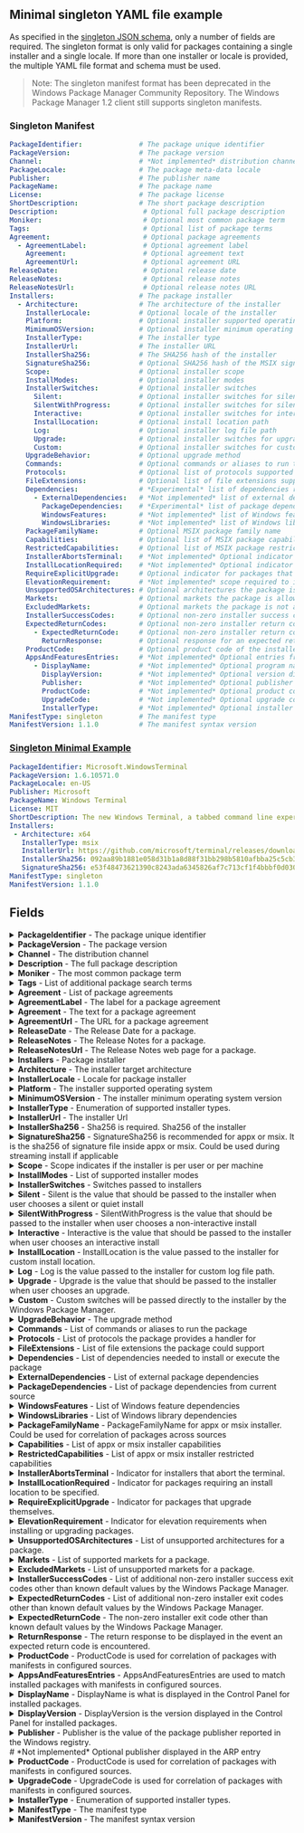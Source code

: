 
## Minimal singleton YAML file example
As specified in the [singleton JSON schema](https://github.com/microsoft/winget-cli/blob/master/schemas/JSON/manifests/v1.1.0/manifest.singleton.1.1.0.json), only a number of fields are required. The singleton format is only valid for packages containing a single installer and a single locale. If more than one installer or locale is provided, the multiple YAML file format and schema must be used.

>Note: The singleton manifest format has been deprecated in the Windows Package Manager Community Repository. The Windows Package Manager 1.2 client still supports singleton manifests.

### Singleton Manifest

```YAML
PackageIdentifier:              # The package unique identifier
PackageVersion:                 # The package version
Channel:                        # *Not implemented* distribution channel
PackageLocale:                  # The package meta-data locale
Publisher:                      # The publisher name
PackageName:                    # The package name
License:                        # The package license
ShortDescription:               # The short package description
Description:                     # Optional full package description
Moniker:                         # Optional most common package term
Tags:                            # Optional list of package terms
Agreement:                       # Optional package agreements
  - AgreementLabel:              # Optional agreement label
    Agreement:                   # Optional agreement text
    AgreementUrl:                # Optional agreement URL
ReleaseDate:                     # Optional release date
ReleaseNotes:                    # Optional release notes
ReleaseNotesUrl:                 # Optional release notes URL
Installers:                     # The package installer
  - Architecture:               # The architecture of the installer
    InstallerLocale:            # Optional locale of the installer
    Platform:                   # Optional installer supported operating system
    MimimumOSVersion:           # Optional installer minimum operating system version
    InstallerType:              # The installer type
    InstallerUrl:               # The installer URL
    InstallerSha256:            # The SHA256 hash of the installer
    SignatureSha256:            # Optional SHA256 hash of the MSIX signature
    Scope:                      # Optional installer scope
    InstallModes:               # Optional installer modes
    InstallerSwitches:          # Optional installer switches
      Silent:                   # Optional installer switches for silent
      SilentWithProgress:       # Optional installer switches for silent with progress
      Interactive:              # Optional installer switches for interactive
      InstallLocation:          # Optional install location path
      Log:                      # Optional installer log file path
      Upgrade:                  # Optional installer switches for upgrade
      Custom:                   # Optional installer switches for custom behavior
    UpgradeBehavior:            # Optional upgrade method
    Commands:                   # Optional commands or aliases to run the package
    Protocols:                  # Optional list of protocols supported by the package
    FileExtensions:             # Optional list of file extensions supported by the package
    Dependencies:               # *Experimental* list of dependencies required by the package
      - ExternalDependencies:   # *Not implemented* list of external dependencies
        PackageDependencies:    # *Experimental* list of package dependencies
        WindowsFeatures:        # *Not implemented* list of Windows feature dependencies
        WindowsLibraries:       # *Not implemented* list of Windows library dependencies
    PackageFamilyName:          # Optional MSIX package family name
    Capabilities:               # Optional list of MSIX package capabilities
    RestrictedCapabilities:     # Optional list of MSIX package restricted capabilities
    InstallerAbortsTerminal:    # *Not implemented* Optional indicator for packages that abort terminal
    InstallLocationRequired:    # *Not implemented* Optional indicator for packages that require install location
    RequireExplicitUpgrade:     # Optional indicator for packages that upgrade themselves
    ElevationRequirement:       # *Not implemented* scope required to install package
    UnsupportedOSArchitectures: # Optional architectures the package is not supported on
    Markets:                    # Optional markets the package is allowed to be installed
    ExcludedMarkets:            # Optional markets the package is not allowed to be installed
    InstallerSuccessCodes:      # Optional non-zero installer success codes
    ExpectedReturnCodes:        # Optional non-zero installer return codes
      - ExpectedReturnCode:     # Optional non-zero installer return code
        ReturnResponse:         # Optional response for an expected return code
    ProductCode:                # Optional product code of the installer
    AppsAndFeaturesEntries:     # *Not implemented* Optional entries from the Add and Remove Programs (ARP) table
      - DisplayName:            # *Not implemented* Optional program name shown in the ARP entry
        DisplayVersion:         # *Not implemented* Optional version displayed in the ARP entry
        Publisher:              # *Not implemented* Optional publisher displayed in the ARP entry
        ProductCode:            # *Not implemented* Optional product code of the installer
        UpgradeCode:            # *Not implemented* Optional upgrade code of the installer
        InstallerType:          # *Not implemented* Optional installer type
ManifestType: singleton         # The manifest type
ManifestVersion: 1.1.0          # The manifest syntax version
```

### [Singleton Minimal Example](#tab/minimal/)

```YAML
PackageIdentifier: Microsoft.WindowsTerminal
PackageVersion: 1.6.10571.0
PackageLocale: en-US
Publisher: Microsoft
PackageName: Windows Terminal
License: MIT
ShortDescription: The new Windows Terminal, a tabbed command line experience for Windows.
Installers: 
 - Architecture: x64
   InstallerType: msix
   InstallerUrl: https://github.com/microsoft/terminal/releases/download/v1.6.10571.0/Microsoft.WindowsTerminal_1.6.10571.0_8wekyb3d8bbwe.msixbundle
   InstallerSha256: 092aa89b1881e058d31b1a8d88f31bb298b5810afbba25c5cb341cfa4904d843
   SignatureSha256: e53f48473621390c8243ada6345826af7c713cf1f4bbbf0d030599d1e4c175ee
ManifestType: singleton
ManifestVersion: 1.1.0
```

## Fields

<details>
 <summary><b>PackageIdentifier</b> - The package unique identifier</summary>

 **Required Field**

 This key is the unique identifier for a given package. This value is generally in the form of `Publisher.Package`. It is case sensitve, and this value must match the folder structure under the partition directory in GitHub.
</details>

<details>
 <summary><b>PackageVersion</b> - The package version</summary>

 **Required Field**

 This key represents the version of the package. It is related to the specific release this manifests targets. In some cases you will see a perfectly formed [semantic](https://semver.org) version number, and in other cases you might see something different. These may be date driven, or they might have other characters with some package specific meaning for example.

 The Windows Package Manager client uses this version to determine if an upgrade for a package is available. In some cases, packages may be released with a marketing driven version, and that causes trouble with the [`winget upgrade`](https://docs.microsoft.com/windows/package-manager/winget/upgrade) command. 

 >Note: The current best practice is to use the value reported in Add / Remove Programs when this version of the package is installed. In some cases, packages do not report a version resulting in an upgrade loop or other unwanted behavior. This practice may seem contrary to using semantic versioning, but it provides the best end to end experience for customers. It will take time for publishers and ISVs to migrate to semantic versioning, and some may intentionally choose to preserve other versioning schemes. In these cases, it is best practice to include the "AppsAndFeaturesEntries" section for each installer.
</details>

<details>
 <summary><b>Channel</b> - The distribution channel</summary>

 **Optional Field**

 This key represents the distribution channel for a package. Examples may include "stable" or "beta".

 >Note: This key is included for future use. The Windows Package Manager currently does not have any behavior associated with this key. The intent behind this key is to help disambiguate the different channels for packages lacking support for side by side installation. Some packages support having more than one package channel available on a system simultaneously; in this case it is better to use unique packages rather than channels. This key is intended to ensure the proper channel for a package is used during install and upgrade scenarios.
 </details>

<details>
  <summary><b>Description</b> - The full package description</summary>

  **Optional Field**

  This key represents the full or long description for a package. It is *not* currently used in the Windows Package Manager.

  >Note: This was included for future integration with the Microsoft Store source to provide the ability to display the full package description.
 </details>

<details>
  <summary><b>Moniker</b> - The most common package term</summary>

  **Optional Field**

  This key represents the most common term users would search for when installing or upgrading a package. If only one package uses this moniker, then the [install](https://docs.microsoft.com/windows/package-manager/winget/install), [list](https://docs.microsoft.com/windows/package-manager/winget/list) and [upgrade](https://docs.microsoft.com/windows/package-manager/winget/upgrade) command may match with this package. 
  
  >Note:Moniker is the third property evaluated when searching for a matching package.
</details>

<details>
  <summary><b>Tags</b> - List of additional package search terms</summary>

  **Optional Field**

  This key represents other common term users would search for when looking for packages. 

  >Note: The best practice is to present these terms in all lower case with hyphens rather than spaces.
 </details>
 
 <details>
   <summary><b>Agreement</b> - List of package agreements</summary>

   **Optional Field**

   This key holds any agreements a user must accept prior to download and subsequent install or upgrade.

   >Note: In the Windows Package Manager Community Repository, these are only allowed to be submitted by verified developers.
  </details>
  
<details>
  <summary><b>AgreementLabel</b> - The label for a package agreement</summary>
    
  **Optional Field**

  This key represents the label for a package agreement.
</details>

<details>
  <summary><b>Agreement</b> - The text for a package agreement</summary>
    
  **Optional Field**

  This key represents the text or body of a package agreement.
</details>

<details>
  <summary><b>AgreementUrl</b> - The URL for a package agreement</summary>
  
  **Optional Field**

  This key represents the URL for a package agreement.
</details>

<details>
  <summary><b>ReleaseDate</b> - The Release Date for a package.</summary>
  
  **Optional Field**

  This key represents the release date for a package.
</details>

<details>
  <summary><b>ReleaseNotes</b> - The Release Notes for a package.</summary>
  
  **Optional Field**

  This key represents release notes for a package.
</details>

<details>
  <summary><b>ReleaseNotesUrl</b> - The Release Notes web page for a package.</summary>
  
  **Optional Field**

  This key represents release notes web page for a package.
</details>

<details>
 <summary><b>Installers</b> - Package installer</summary>

 **Required Field**

 The key represents an installer for a package.

 >Note: Many of the keys related to installers may either be at the root level of the manifest, or included in an installer. Any values provided at the root level and not specified in an installer will be inherited.
</details>

<details>
 <summary><b>Architecture</b> - The installer target architecture</summary>

 **Required Field**

 This key represents the hardware architecture targeted by the installer. The Windows Package Manager will attempt to determine the best architecture to use. If emulation is available and the native hardware architecture does not have a supported installer, the emulated architecture may be used.
 </details>

<details>
 <summary><b>InstallerLocale</b> - Locale for package installer</summary>

 **Optional Field**

 This key represents the locale for an installer *not* the package meta-data. Some installers are compiled with locale or language specific properties. If this key is present, it is used to represent the package locale for an installer.
 
 >Note: This key may be present in the root of the manifest as the default value for all installer nodes. This key may also be present in an individual installer node as well. If this key is in the manifest root and in an installer node, the value in the installer node will apply.

</details>

<details>
 <summary><b>Platform</b> - The installer supported operating system</summary>

 **Optional Field**

 This key represents the Windows platform targeted by the installer. The Windows Package Manager currently supports "Windows.Desktop" and "Windows.Universal". The Windows Package Manager client currently has no behavior associated with this property. It was added for future looking scenarios.

 >Note: This key may be present in the root of the manifest as the default value for all installer nodes. This key may also be present in an individual installer node as well. If this key is in the manifest root and in an installer node, the value in the installer node will apply.
</details>

<details>
 <summary><b>MinimumOSVersion</b> - The installer minimum operating system version</summary>

 **Optional Field**

 This key represents the minimum version of the Windows operating system supported by the package.
 
 >Note: This key may be present in the root of the manifest as the default value for all installer nodes. This key may also be present in an individual installer node as well. If this key is in the manifest root and in an installer node, the value in the installer node will apply.
</details>

<details>
 <summary><b>InstallerType</b> - Enumeration of supported installer types.</summary>

 **Required Field**

 This key represents the installer type for the package. The Windows Package Manager supports [MSIX](https://docs.microsoft.com/windows/msix/overview), [MSI](https://docs.microsoft.com/windows/win32/msi/windows-installer-portal), and executable installers. Some well known formats ([Inno](https://jrsoftware.org/isinfo.php), [Nullsoft](https://sourceforge.net/projects/nsis/), [WiX](https://wixtoolset.org/), and [Burn](https://wixtoolset.org/documentation/manual/v3/bundle/)) provide standard sets of installer switches to provide different installer experiences.

 >Note: The Windows Package Manager defaults to the install mode providing install progress. A best practice is to determine if one of the supported installer technologies was used to build an installer with the .exe file extension. The [Windows Package Manager Manifest Creator](https://github.com/microsoft/winget-create) tool can be used to determine if one of the known tools was used to build an installer with the .exe file extension.

 >Note: The Windows Package Manager does not support loose executables with the .exe or .com file extension directly. Compressed files containing installers,  loose executables, and Progressive Web Applications (PWAs) are also not supported.
 
 >Note: This key may be present in the root of the manifest as the default value for all installer nodes. This key may also be present in an individual installer node as well. If this key is in the manifest root and in an installer node, the value in the installer node will apply.
</details>

<details>
 <summary><b>InstallerUrl</b> - The installer Url</summary>

 **Required Field**

 This key represents the URL to download the installer.
</details>

<details>
 <summary><b>InstallerSha256</b> - Sha256 is required. Sha256 of the installer</summary>

 **Required Field**

 This key represents the SHA 256 hash for the installer. It is used to confirm the installer has not been modified. The Windows Package Manager will compare the hash in the manifest with the calculated hash of the installer after it has been downloaded.

 >Note:  The [Windows Package Manager Manifest Creator](https://github.com/microsoft/winget-create) can be used to determine the SHA 256 of the installer. The `winget hash &lt;pathToInstaller&gt;` command can also be used to determine the SHA 256 of the installer.
</details>

<details>
 <summary><b>SignatureSha256</b> - SignatureSha256 is recommended for appx or msix. It is the sha256 of signature file inside appx or msix. Could be used during streaming install if applicable</summary>

 **Optional Field**

 This key represents the signature file (AppxSignature.p7x) inside an MSIX installer. It is used to provide streaming install for MSIX packages.

 >Note: MSIX installers must be signed to be included in the Microsoft community package repository. If the installer is an MSIX this signature should be included in the manifest. The [Windows Package Manager Manifest Creator](https://github.com/microsoft/winget-create) can be used to determine the signature SHA 256. The `winget hash <pathToInstaller> --msix` command can also be used to determine the signature SHA 256.
</details>

<details>
 <summary><b>Scope</b> - Scope indicates if the installer is per user or per machine</summary>

 **Optional Field**

 This key represents the scope the package is installed under. The two configurations are "user" and "machine". Some installers support only one of these scopes while others support both via arguments passed to the installer using "InstallerSwitches".
 
 >Note: This key may be present in the root of the manifest as the default value for all installer nodes. This key may also be present in an individual installer node as well. If this key is in the manifest root and in an installer node, the value in the installer node will apply.
</details>

<details>
 <summary><b>InstallModes</b> - List of supported installer modes</summary>

 **Optional Field**

 This key represents the install modes supported by the installer. The Microsoft community package repository requires a package support "silent" and "silent with progress". The Windows Package Manager also supports "interactive" installers. The Windows Package Manager client does not have any behavior associated with this key.

 >Note: Some installers will attempt to install missing dependencies. If these dependencies require user interaction, the package will not be allowed into the Microsoft community package repository.

 >Note: This key may be present in the root of the manifest as the default value for all installer nodes. This key may also be present in an individual installer node as well. If this key is in the manifest root and in an installer node, the value in the installer node will apply.
</details>

<details>
 <summary><b>InstallerSwitches</b> - Switches passed to installers</summary>

 **Optional Field**

 This key represents the set of switches passed to installers. 

 >Note: The Microsoft community repository currently requires support for silent and silent with progress installation. Many custom .exe installers will require the proper switches to meet this requirement. The [Windows Package Manager Manifest Creator](https://github.com/microsoft/winget-create) tool can be used to determine if one of the known tools was used to build an installer with the .exe file extension. In the event the tool is unable to determine the tool used to build the installer, the publisher may have documentation for the proper switches.
</details>

<details>
 <summary><b>Silent</b> - Silent is the value that should be passed to the installer when user chooses a silent or quiet install</summary>

 **Optional Field**

 This key represents switches passed to the installer to provide a silent install experience. These would be used when the command `winget install <package> --silent` is executed.

 >Note: When the Windows Package Manager installs a package using the "silent" install mode, any custom switches will also be passed to the installer. If a user applies override switches via command line via the Windows Package Manager, none of the switches from the manifest will be passed to the installer.
 
 >Note: This key may be present in the root of the manifest as the default value for all installer nodes. This key may also be present in an individual installer node as well. If this key is in the manifest root and in an installer node, the value in the installer node will apply.
</details>

<details>
 <summary><b>SilentWithProgress</b> - SilentWithProgress is the value that should be passed to the installer when user chooses a non-interactive install</summary>

 **Optional Field**

 This key represents switches passed to the installer to provide a silent with progress install experience. This is intended to allow a progress indication to the user, and the indication may come from an installer UI dialogue, but it must not require user interaction to complete. The Windows Package Manager currently defaults to this install experience.

 >Note: When the Windows Package Manager installs a package using the "silent with progress" install mode, any custom switches will also be passed to the installer. If a user applies override switches via command line via the Windows Package Manager, none of the switches from the manifest will be passed to the installer.
</details>

<details>
 <summary><b>Interactive</b> - Interactive is the value that should be passed to the installer when user chooses an interactive install</summary>

 **Optional Field**

 This key represents switches passed to the installer to provide an interactive install experience. This is intended to allow a user to interact with the installer. These would be used when the command `winget install <package> --interactive` is executed.

 >Note: When the Windows Package Manager installs a package using the "interactive" install mode, any custom switches will also be passed to the installer. If a user applies override switches via command line via the Windows Package Manager, none of the switches from the manifest will be passed to the installer.
</details>

<details>
 <summary><b>InstallLocation</b> - InstallLocation is the value passed to the installer for custom install location. </summary>

 **Optional Field**

 This key represents the path to install the package if the installer supports installing the package in a user configurable location. The **&lt;INSTALLPATH&gt;** token can be included in the switch value so the Windows Package Manager will replace the token with user provided path.
</details>

<details>
 <summary><b>Log</b> - Log is the value passed to the installer for custom log file path.</summary>

 **Optional Field**

  This key represents the path logs will be directed to if the installer supports specifying the log path in a user configurable location. The **&lt;LOGPATH&gt;** token can be included in the switch value so the Windows Package Manager will replace the token with user provided path.
</details>

<details>
 <summary><b>Upgrade</b> - Upgrade is the value that should be passed to the installer when user chooses an upgrade.</summary>

 **Optional Field**

 This key represents the switches to be passed to the installer during an upgrade. This will happen only if the upgrade behavior is "install".

 >Note: If a user applies override switches via command line via the Windows Package Manager, none of the switches from the manifest will be passed to the installer.
</details>

<details>
 <summary><b>Custom</b> - Custom switches will be passed directly to the installer by the Windows Package Manager.</summary>

 **Optional Field**

 This key represents any switches the Windows Package Manager will pass to the installer in addition to "Silent", "SilentWithProgress", and "Interactive".
 
 >Note: If a user applies override switches via command line via the Windows Package Manager, none of the switches from the manifest will be passed to the installer.
</details>

<details>
 <summary><b>UpgradeBehavior</b> - The upgrade method</summary>

 **Optional Field**

 This key represents what the Windows Package Manager should do regarding the currently installed package during a package upgrade. If the package should be uninstalled first, the "uninstallPrevious" value should be specified.

 >Note: This key may be present in the root of the manifest as the default value for all installer nodes. This key may also be present in an individual installer node as well. If this key is in the manifest root and in an installer node, the value in the installer node will apply.
</details>

<details>
 <summary><b>Commands</b> - List of commands or aliases to run the package</summary>

 **Optional Field**

 This key represents any commands or aliases used to execute the package after it has been installed.

 >Note: The Windows Package Manager does not update the path during the install workflow. In those cases, the user may need to restart their shell or terminal before the command will execute the newly installed package. The Windows Package Manager does not support any behavior related to commands or aliases.
 
 >Note: This key may be present in the root of the manifest as the default value for all installer nodes. This key may also be present in an individual installer node as well. If this key is in the manifest root and in an installer node, the value in the installer node will apply.
</details>

<details>
 <summary><b>Protocols</b> - List of protocols the package provides a handler for</summary>

 **Optional Field**

 This key represents any protocols supported by the package. The Windows Package Manager does not support any behavior related to protocols handled by a package.

 >Note: This key may be present in the root of the manifest as the default value for all installer nodes. This key may also be present in an individual installer node as well. If this key is in the manifest root and in an installer node, the value in the installer node will apply.
</details>

<details>
 <summary><b>FileExtensions</b> - List of file extensions the package could support</summary>

 **Optional Field**

 This key represents any file extensions supported by the package. The Windows Package Manager does not support any behavior related to the file extensions supported by the package.

 >Note: This key may be present in the root of the manifest as the default value for all installer nodes. This key may also be present in an individual installer node as well. If this key is in the manifest root and in an installer node, the value in the installer node will apply.
</details>

<details>
 <summary><b>Dependencies</b> - List of dependencies needed to install or execute the package</summary>

 **Optional Field**

 This key represents any dependencies required to install or run the package.

 >Note: The Windows Package Manager does not support any behavior related to dependencies.

 >Note: This key may be present in the root of the manifest as the default value for all installer nodes. This key may also be present in an individual installer node as well. If this key is in the manifest root and in an installer node, the value in the installer node will apply.
</details>

<details>
 <summary><b>ExternalDependencies</b> - List of external package dependencies</summary>

 **Optional Field**

 This key represents any external dependencies required to install or run the package.

 >Note: The Windows Package Manager does not support any behavior related to dependencies.
</details>

<details>
 <summary><b>PackageDependencies</b> - List of package dependencies from current source</summary>

 **Optional Field**

 This key represents any packages from the same source required to install or run the package.

 >Note: The Windows Package Manager does not support any behavior related to dependencies.
</details>

<details>
 <summary><b>WindowsFeatures</b> - List of Windows feature dependencies</summary>

 **Optional Field**

 This key represents any Windows features required to install or run the package.

 >Note: The Windows Package Manager does not support any behavior related to dependencies.
</details>

<details>
 <summary><b>WindowsLibraries</b> - List of Windows library dependencies</summary>

 **Optional Field**

 This key represents any Windows libraries required to install or run the package.

 >Note: The Windows Package Manager does not support any behavior related to dependencies.
</details>

<details>
 <summary><b>PackageFamilyName</b> - PackageFamilyName for appx or msix installer. Could be used for correlation of packages across sources</summary>

 **Optional Field**

 This key represents the package family name specified in an MSIX installer. This value is used to assist with matching packages from a source to the program installed in Windows via Add / Remove Programs for list, and upgrade behavior.
 
 >Note: This key may be present in the root of the manifest as the default value for all installer nodes. This key may also be present in an individual installer node as well. If this key is in the manifest root and in an installer node, the value in the installer node will apply.
</details>

<details>
 <summary><b>Capabilities</b> - List of appx or msix installer capabilities</summary>

 **Optional Field**

 This key represents the capabilities provided by an MSIX package. More information is available for [App capability declarations](https://docs.microsoft.com/windows/uwp/packaging/app-capability-declarations)

 >Note: This key may be present in the root of the manifest as the default value for all installer nodes. This key may also be present in an individual installer node as well. If this key is in the manifest root and in an installer node, the value in the installer node will apply.
</details>

<details>
 <summary><b>RestrictedCapabilities</b> - List of appx or msix installer restricted capabilities</summary>

 **Optional Field**

 This key represents the restricted capabilities provided by an MSIX package.More information is available for [App capability declarations](https://docs.microsoft.com/windows/uwp/packaging/app-capability-declarations)

 >Note: This key may be present in the root of the manifest as the default value for all installer nodes. This key may also be present in an individual installer node as well. If this key is in the manifest root and in an installer node, the value in the installer node will apply.
</details>

<details>
 <summary><b>InstallerAbortsTerminal</b> - Indicator for installers that abort the terminal.</summary>

 **Optional Field**

 This key represents the behavior associated with installers that abort the terminal. This most often occurs when a user is performing an upgrade of the running terminal. 

 >Note: Windows Terminal no longer causes this to occur as the MSIX install behavior from the Windows Package Manager is deferred registration.
</details>

<details>
 <summary><b>InstallLocationRequired</b> - Indicator for packages requiring an install location to be specified.</summary>

 **Optional Field**

 This key represents the requirement to have an install location specified. These installers are known to deploy files to the location the installer is executed in.

 >Note: The behavior associated with this key is not implemented in the Windows Package Manager 1.2 client.
</details>

<details>
  <summary><b>RequireExplicitUpgrade</b> - Indicator for packages that upgrade themselves.</summary>

  **Optional Field**

  This key identifies packages that upgrade themselves. By default, they are excluded from `winget upgrade --all`.
</details>

<details>
  <summary><b>ElevationRequirement</b> - Indicator for elevation requirements when installing or upgrading packages.</summary>

  **Optional Field** 
  
  This key represents which scope a package is required to be executed under. Some packages require user level execution while others require administrative level execution.

 >Note: The behavior associated with this key is not implemented in the Windows Package Manager 1.2 client.
</details>

<details>
  <summary><b>UnsupportedOSArchitectures</b> - List of unsupported architectures for a package.</summary>

  **Optional Field** 
  
  This key represents any known architectures a package is known not to be compatible with. Generally, this is associated with emulation modes.
</details>

<details>
  <summary><b>Markets</b> - List of supported markets for a package.</summary>

  **Optional Field** 
  
  This key represents any markets a package may be installed in.

  >Note: If a market is listed in both this key and the ExcludedMarkets key, the market will be excluded. Both keys are present to reduce the need to list the larger set of markets.
</details>

<details>
  <summary><b>ExcludedMarkets</b> - List of unsupported markets for a package.</summary>

  **Optional Field** 
  
  This key represents any markets a package may not be installed in.

  >Note: If a market is listed in both this key and the Markets key, the market will be excluded. Both keys are present to reduce the need to list the larger set of markets.
</details>

<details>
 <summary><b>InstallerSuccessCodes</b> - List of additional non-zero installer success exit codes other than known default values by the Windows Package Manager.</summary>

 **Optional Field**

 This key represents any status codes returned by the installer representing a success condition other than zero.

 >Note: Some return codes indicate a reboot is suggested or required. The Windows Package Manager does not support the reboot behavior currently. Some installers will force a reboot, and the Windows Package Manager does not currently suppress reboot behavior.
 
 >Note: This key may be present in the root of the manifest as the default value for all installer nodes. This key may also be present in an individual installer node as well. If this key is in the manifest root and in an installer node, the value in the installer node will apply.
</details>

<details>
 <summary><b>ExpectedReturnCodes</b> - List of additional non-zero installer  exit codes other than known default values by the Windows Package Manager.</summary>

 **Optional Field**

 This key represents any status codes returned by the installer representing a condition other than zero.

 >Note: Some return codes indicate a reboot is suggested or required. The Windows Package Manager does not support the reboot behavior currently. Some installers will force a reboot, and the Windows Package Manager does not currently suppress reboot behavior.
 
 >Note: This key may be present in the root of the manifest as the default value for all installer nodes. This key may also be present in an individual installer node as well. If this key is in the manifest root and in an installer node, the value in the installer node will apply.
</details>

<details>
 <summary><b>ExpectedReturnCode</b> - The non-zero installer exit code other than known default values by the Windows Package Manager.</summary>

 **Optional Field**

 This key represents any status code returned by the installer representing a condition other than zero. MSIX and MSI packages have well known return codes. This is primarily intended for executable installers that have custom or unique return coes that can be mapped to a return response.
</details>

<details>
 <summary><b>ReturnResponse</b> - The return response to be displayed in the event an expected return code is encountered.</summary>

 **Optional Field**

 This key represents a return response to display when an installer returns an expected return code. MSIX and MSI packages have well known return codes. This is primarily intended for executable installers that have custom or unique return coes that can be mapped to a return response.

 >Note: An enumerated list of values in the JSON schema must be specified for consistency of user experience.
</details>

<details>
 <summary><b>ProductCode</b> - ProductCode is used for correlation of packages with manifests in configured sources.</summary>

 **Optional Field**

 This key represents the product code specified in an MSI installer. This value is used to assist with matching packages from a source to the program installed in Windows via Add / Remove Programs for list, and upgrade behavior.
 
 >Note: This key may be present in the root of the manifest as the default value for all installer nodes. This key may also be present in an individual installer node as well. If this key is in the manifest root and in an installer node, the value in the installer node will apply.
</details>

<details>
 <summary><b>AppsAndFeaturesEntries</b> - AppsAndFeaturesEntries are used to match installed packages with manifests in configured sources.</summary>

 **Optional Field**

  This key represents the values reported by Windows Apps & Features. When a package is installed, entries are made into the Windows Registry. 

  >Note: The AppsAndFeatures behavior is not implemented in the Windows Package Manager 1.2 client.
</details>

<details>
 <summary><b>DisplayName</b> - DisplayName is what is displayed in the Control Panel for installed packages.</summary>

 **Optional Field**

 This key represents the package name as displayed in Windows Apps & Features. It is used to help correlate installed packages with manifests in configured sources.

 >Note: The AppsAndFeatures behavior is not implemented in the Windows Package Manager 1.2 client.
</details>

<details>
 <summary><b>DisplayVersion</b> - DisplayVersion is the version displayed in the Control Panel for installed packages.</summary>

 **Optional Field**

 This key represents the package version as displayed in Windows Apps & Features. It is used to help correlate installed packages with manifests in configured sources.
 
 >Note: The AppsAndFeatures behavior is not implemented in the Windows Package Manager 1.2 client.
</details>

<details>
 <summary><b>Publisher</b> - Publisher is the value of the package publisher reported in the Windows registry.</summary>

 **Optional Field**

 This key represents the Publisher reported in the Windows registry. It is used to help correlate installed packages with manifests in configured sources.
 
 >Note: The AppsAndFeatures behavior is not implemented in the Windows Package Manager 1.2 client.
</details>                  # *Not implemented* Optional publisher displayed in the ARP entry

<details>
 <summary><b>ProductCode</b> - ProductCode is used for correlation of packages with manifests in configured sources.</summary>

 **Optional Field**

 This key represents the product code for a package. It is used to help correlate installed packages with manifests in configured sources.

 >Note: This key is displayed twice for completeness. As the AppsAndFeatures behavior is not implemented in the Windows Package Manager 1.2 client, the description and usage above is implemented.
</details>

<details>
 <summary><b>UpgradeCode</b> - UpgradeCode is used for correlation of packages with manifests in configured sources.</summary>

 **Optional Field**

 This key represents the upgrade code for a package. It is used to help correlate installed packages with manifests in configured sources.

 >Note: The AppsAndFeatures behavior is not implemented in the Windows Package Manager 1.2 client.
</details>

<details>
 <summary><b>InstallerType</b> - Enumeration of supported installer types.</summary>

 **Optional Field**

 This key represents the. It is used to help correlate installed packages with manifests in configured sources. In some cases an installer is an .exe based installer, but it contains an MSI installer. This key will help the Windows Package Manager understand if upgrading an MSI should be performed when it is contained in an .exe installer.

 >Note: This key is displayed twice for completeness. As the AppsAndFeatures behavior is not implemented in the Windows Package Manager 1.2 client, the description and usage above is implemented.
</details>

<details>
 <summary><b>ManifestType</b> - The manifest type</summary>

 **Required Field**

 This key must have the value "installer". The Microsoft community package repository validation pipelines also use this value to determine appropriate validation rules when evaluating this file.
</details>

<details>
 <summary><b>ManifestVersion</b> - The manifest syntax version</summary>

 **Required Field**

 This key must have the value "1.1.0". The Microsoft community package repository validation pipelines also use this value to determine appropriate validation rules when evaluating this file.
</details>
